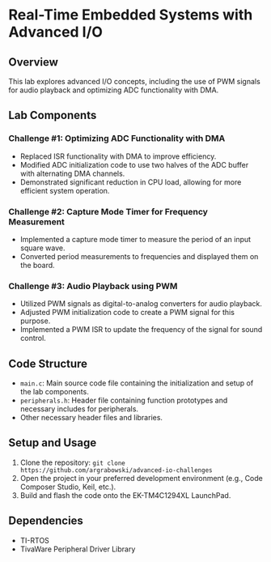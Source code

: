 # Real-Time Embedded Systems with Advanced I/O

## Overview

This lab explores advanced I/O concepts, including the use of PWM signals for audio playback and optimizing ADC functionality with DMA.

## Lab Components

### Challenge #1: Optimizing ADC Functionality with DMA

- Replaced ISR functionality with DMA to improve efficiency.
- Modified ADC initialization code to use two halves of the ADC buffer with alternating DMA channels.
- Demonstrated significant reduction in CPU load, allowing for more efficient system operation.

### Challenge #2: Capture Mode Timer for Frequency Measurement

- Implemented a capture mode timer to measure the period of an input square wave.
- Converted period measurements to frequencies and displayed them on the board.

### Challenge #3: Audio Playback using PWM

- Utilized PWM signals as digital-to-analog converters for audio playback.
- Adjusted PWM initialization code to create a PWM signal for this purpose.
- Implemented a PWM ISR to update the frequency of the signal for sound control.

## Code Structure

- `main.c`: Main source code file containing the initialization and setup of the lab components.
- `peripherals.h`: Header file containing function prototypes and necessary includes for peripherals.
- Other necessary header files and libraries.

## Setup and Usage

1. Clone the repository: `git clone https://github.com/argrabowski/advanced-io-challenges`
2. Open the project in your preferred development environment (e.g., Code Composer Studio, Keil, etc.).
3. Build and flash the code onto the EK-TM4C1294XL LaunchPad.

## Dependencies

- TI-RTOS
- TivaWare Peripheral Driver Library
